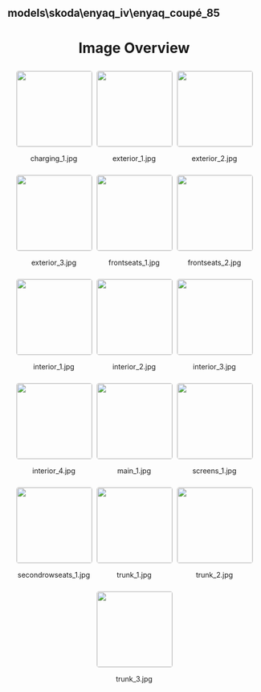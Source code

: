 ## models\skoda\enyaq_iv\enyaq_coupé_85

<style>
    .image-gallery {
        display: flex;
        flex-wrap: wrap;
        gap: 10px;
        justify-content: center;
        padding: 10px;
    }
    .image-gallery img {
        width: 150px;
        height: auto;
        border: 1px solid #ddd;
        border-radius: 5px;
    }
    .image-gallery div {
        flex: 1 1 calc(33.333% - 20px); /* Three images per row on large screens */
        max-width: 150px;
        text-align: center;
    }
    @media (max-width: 768px) {
        .image-gallery div {
            flex: 1 1 calc(50% - 20px); /* Two images per row on medium screens */
        }
    }
    @media (max-width: 480px) {
        .image-gallery div {
            flex: 1 1 100%; /* One image per row on small screens */
        }
    }
</style>
<h1 style ="text-align: center;"> Image Overview </h1> <div class="image-gallery">
<div>
<img src="https://media.evkx.net/multimedia/models/skoda/enyaq_iv/enyaq_coupé_85/charging_1_st.jpg">
<p>charging_1.jpg</p>
</div>
<div>
<img src="https://media.evkx.net/multimedia/models/skoda/enyaq_iv/enyaq_coupé_85/exterior_1_st.jpg">
<p>exterior_1.jpg</p>
</div>
<div>
<img src="https://media.evkx.net/multimedia/models/skoda/enyaq_iv/enyaq_coupé_85/exterior_2_st.jpg">
<p>exterior_2.jpg</p>
</div>
<div>
<img src="https://media.evkx.net/multimedia/models/skoda/enyaq_iv/enyaq_coupé_85/exterior_3_st.jpg">
<p>exterior_3.jpg</p>
</div>
<div>
<img src="https://media.evkx.net/multimedia/models/skoda/enyaq_iv/enyaq_coupé_85/frontseats_1_st.jpg">
<p>frontseats_1.jpg</p>
</div>
<div>
<img src="https://media.evkx.net/multimedia/models/skoda/enyaq_iv/enyaq_coupé_85/frontseats_2_st.jpg">
<p>frontseats_2.jpg</p>
</div>
<div>
<img src="https://media.evkx.net/multimedia/models/skoda/enyaq_iv/enyaq_coupé_85/interior_1_st.jpg">
<p>interior_1.jpg</p>
</div>
<div>
<img src="https://media.evkx.net/multimedia/models/skoda/enyaq_iv/enyaq_coupé_85/interior_2_st.jpg">
<p>interior_2.jpg</p>
</div>
<div>
<img src="https://media.evkx.net/multimedia/models/skoda/enyaq_iv/enyaq_coupé_85/interior_3_st.jpg">
<p>interior_3.jpg</p>
</div>
<div>
<img src="https://media.evkx.net/multimedia/models/skoda/enyaq_iv/enyaq_coupé_85/interior_4_st.jpg">
<p>interior_4.jpg</p>
</div>
<div>
<img src="https://media.evkx.net/multimedia/models/skoda/enyaq_iv/enyaq_coupé_85/main_1_st.jpg">
<p>main_1.jpg</p>
</div>
<div>
<img src="https://media.evkx.net/multimedia/models/skoda/enyaq_iv/enyaq_coupé_85/screens_1_st.jpg">
<p>screens_1.jpg</p>
</div>
<div>
<img src="https://media.evkx.net/multimedia/models/skoda/enyaq_iv/enyaq_coupé_85/secondrowseats_1_st.jpg">
<p>secondrowseats_1.jpg</p>
</div>
<div>
<img src="https://media.evkx.net/multimedia/models/skoda/enyaq_iv/enyaq_coupé_85/trunk_1_st.jpg">
<p>trunk_1.jpg</p>
</div>
<div>
<img src="https://media.evkx.net/multimedia/models/skoda/enyaq_iv/enyaq_coupé_85/trunk_2_st.jpg">
<p>trunk_2.jpg</p>
</div>
<div>
<img src="https://media.evkx.net/multimedia/models/skoda/enyaq_iv/enyaq_coupé_85/trunk_3_st.jpg">
<p>trunk_3.jpg</p>
</div>
</div>
